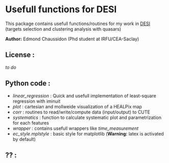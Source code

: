 Usefull functions for DESI
==========================

This package contains usefull functions/routines for my work in [DESI](https://www.desi.lbl.gov/) (targets selection and clustering analysis with quasars)

**Author:** Edmond Chaussidon (Phd student at IRFU/CEA-Saclay)

License :
---------

*to do*

Python code :
-------------

  * *linear_regression* : Quick and usefull implementation of least-square regression with iminuit
  * *plot* : cartesian and mollweide visualization of a HEALPix map
  * *corr* : routines to read/write/compute data (input/output) to CUTE
  * *systematics* : function to calculate systematic plot and parametrization for each features
  * *wrapper* : contains usefull wrappers like *time_measurement*
  * *ec_style.mplstyle* : basic style for matplotlib (**Warning:** latex is activated by default)

?? :
----
